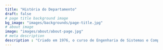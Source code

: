 ```yaml
---
title: "História do Departamento"
draft: false
# page title background image
bg_image: "images/backgrounds/page-title.jpg"
# about image
image: "images/about/about-page.jpg"
# meta description
description : "Criado em 1976, o curso de Engenharia de Sistemas e Computação da Faculdade de Engenharia da UERJ foi o primeiro curso em engenharia de computação do Brasil. Nesta página falamos um pouco sobre nossa história."
---
```

